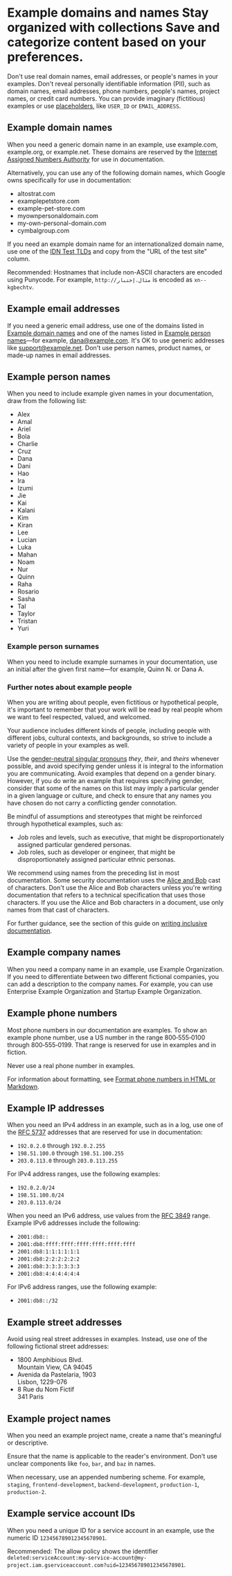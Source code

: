 # Example domains and names Stay organized with collections Save and categorize content based on your preferences.

Don't use real domain names, email addresses, or people's names in your examples. Don't reveal
personally identifiable information (PII), such as domain names, email addresses,
phone numbers, people's names, project names, or credit card numbers. You can
provide imaginary (fictitious) examples or use
[placeholders](/style/placeholders), like
`USER_ID` or `EMAIL_ADDRESS`.

## Example domain names

When you need a generic domain name in an example, use example.com,
example.org, or example.net. These domains are reserved by the
[Internet Assigned Numbers Authority](https://www.iana.org/domains/reserved)
for use in documentation.

Alternatively, you can use any of the following domain names, which Google
owns specifically for use in documentation:

* altostrat.com
* examplepetstore.com
* example-pet-store.com
* myownpersonaldomain.com
* my-own-personal-domain.com
* cymbalgroup.com

If you need an example domain name for an internationalized domain name, use one of the
[IDN Test TLDs](https://en.wikipedia.org/wiki/IDN_Test_TLDs) and copy from the
"URL of the test site" column.

Recommended: Hostnames that include non-ASCII characters
are encoded using Punycode. For example, `http://مثال.إختبار` is encoded as
`xn--kgbechtv`.

## Example email addresses

If you need a generic email address, use one of the domains listed
in
[Example domain names](#example-domain-names)
and one of the names listed in [Example person names](#example-person-names)—for
example, dana@example.com. It's OK to use generic addresses like support@example.net. Don't use
person names, product names, or made-up names in email addresses.

## Example person names

When you need to include example given names in your documentation,
draw from the following list:

* Alex
* Amal
* Ariel
* Bola
* Charlie
* Cruz
* Dana
* Dani
* Hao
* Ira
* Izumi
* Jie
* Kai
* Kalani
* Kim
* Kiran
* Lee
* Lucian
* Luka
* Mahan
* Noam
* Nur
* Quinn
* Raha
* Rosario
* Sasha
* Tal
* Taylor
* Tristan
* Yuri

### Example person surnames

When you need to include example surnames in your documentation, use an initial
after the given first name—for example, Quinn N. or Dana A.

### Further notes about example people

When you are writing about people, even fictitious or hypothetical people, it's important to
remember that your work will be read by real people whom we want to feel respected, valued, and
welcomed.

Your audience includes different kinds of people, including people with different jobs,
cultural contexts, and backgrounds, so strive to include a variety of people in your examples
as well.

Use the [gender-neutral singular pronouns](/style/pronouns#gender-neutral-pronouns)
*they*, *their*, and *theirs*
whenever possible, and avoid specifying gender unless it is integral to the information you
are communicating. Avoid examples that depend on a gender binary. However, if you do write an
example that requires specifying gender, consider that some of the names on this list may imply
a particular gender in a given language or culture, and check to ensure that any names you have
chosen do not carry a conflicting gender connotation.

Be mindful of assumptions and stereotypes that might be reinforced through hypothetical
examples, such as:

* Job roles and levels, such as executive, that might be disproportionately assigned
  particular gendered personas.
* Job roles, such as developer or engineer, that might be disproportionately assigned
  particular ethnic personas.

We recommend using names from the preceding list in most documentation. Some security
documentation uses the
[Alice and Bob](https://wikipedia.org/wiki/Alice_and_Bob#Cast_of_characters)
cast of characters. Don't use the Alice and Bob characters unless you're writing documentation that
refers to a technical specification that uses those characters. If you use the Alice and Bob
characters in a document, use only names from that cast of characters.

For further guidance, see the section of this guide on
[writing inclusive documentation](/style/inclusive-documentation).

## Example company names

When you need a company name in an example, use Example Organization. If you need to
differentiate between two different fictional companies, you can add a description to the company
names. For example, you can use Enterprise Example Organization and Startup Example
Organization.

## Example phone numbers

Most phone numbers in our documentation are examples. To show an example phone number, use a US
number in the range 800‑555‑0100 through 800‑555‑0199. That range is
reserved for use in examples and in fiction.

Never use a real phone number in examples.

For information about formatting, see
[Format phone numbers in HTML or Markdown](/style/phone-numbers#format-phone-numbers).

## Example IP addresses

When you need an IPv4 address in an example, such as in a log, use one of the
[RFC 5737](https://tools.ietf.org/html/rfc5737) addresses that are
reserved for use in documentation:

* `192.0.2.0` through `192.0.2.255`
* `198.51.100.0` through `198.51.100.255`
* `203.0.113.0` through `203.0.113.255`

For IPv4 address ranges, use the following examples:

* `192.0.2.0/24`
* `198.51.100.0/24`
* `203.0.113.0/24`

When you need an IPv6 address, use values from the
[RFC 3849](https://tools.ietf.org/html/rfc3849) range. Example IPv6 addresses include
the following:

* `2001:db8::`
* `2001:db8:ffff:ffff:ffff:ffff:ffff:ffff`
* `2001:db8:1:1:1:1:1:1`
* `2001:db8:2:2:2:2:2:2`
* `2001:db8:3:3:3:3:3:3`
* `2001:db8:4:4:4:4:4:4`

For IPv6 address ranges, use the following example:

* `2001:db8::/32`

## Example street addresses

Avoid using real street addresses in examples. Instead, use one of the following fictional
street addresses:

* 1800 Amphibious Blvd.  
  Mountain View, CA 94045
* Avenida da Pastelaria, 1903  
  Lisbon, 1229-076
* 8 Rue du Nom Fictif  
  341 Paris

## Example project names

When you need an example project name, create a name that's meaningful or descriptive.

Ensure that the name is applicable to the reader's environment. Don't use unclear components like
`foo`, `bar`, and `baz` in names.

When necessary, use an appended numbering scheme. For example, `staging`,
`frontend-development`, `backend-development`, `production-1`,
`production-2`.

## Example service account IDs

When you need a unique ID for a service account in an example, use the numeric ID
`123456789012345678901`.

Recommended: The allow policy shows the
identifier `deleted:serviceAccount:my-service-account@my-project.iam.gserviceaccount.com?uid=123456789012345678901`.

